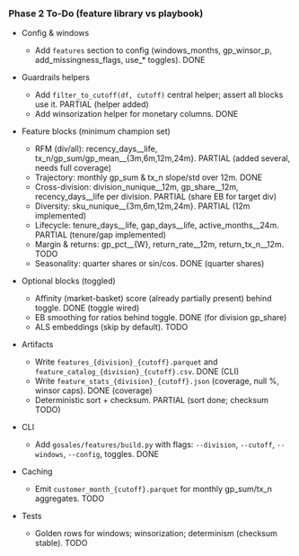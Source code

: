 ### Phase 2 To-Do (feature library vs playbook)

- Config & windows
  - Add `features` section to config (windows_months, gp_winsor_p, add_missingness_flags, use_* toggles). DONE

- Guardrails helpers
  - Add `filter_to_cutoff(df, cutoff)` central helper; assert all blocks use it. PARTIAL (helper added)
  - Add winsorization helper for monetary columns. DONE

- Feature blocks (minimum champion set)
  - RFM (div/all): recency_days__life, tx_n/gp_sum/gp_mean__{3m,6m,12m,24m}. PARTIAL (added several, needs full coverage)
  - Trajectory: monthly gp_sum & tx_n slope/std over 12m. DONE
  - Cross-division: division_nunique__12m, gp_share__12m, recency_days__life per division. PARTIAL (share EB for target div)
  - Diversity: sku_nunique__{3m,6m,12m,24m}. PARTIAL (12m implemented)
  - Lifecycle: tenure_days__life, gap_days__life, active_months__24m. PARTIAL (tenure/gap implemented)
  - Margin & returns: gp_pct__{W}, return_rate__12m, return_tx_n__12m. TODO
  - Seasonality: quarter shares or sin/cos. DONE (quarter shares)

- Optional blocks (toggled)
  - Affinity (market-basket) score (already partially present) behind toggle. DONE (toggle wired)
  - EB smoothing for ratios behind toggle. DONE (for division gp_share)
  - ALS embeddings (skip by default). TODO

- Artifacts
  - Write `features_{division}_{cutoff}.parquet` and `feature_catalog_{division}_{cutoff}.csv`. DONE (CLI)
  - Write `feature_stats_{division}_{cutoff}.json` (coverage, null %, winsor caps). DONE (coverage)
  - Deterministic sort + checksum. PARTIAL (sort done; checksum TODO)

- CLI
  - Add `gosales/features/build.py` with flags: `--division`, `--cutoff`, `--windows`, `--config`, toggles. DONE

- Caching
  - Emit `customer_month_{cutoff}.parquet` for monthly gp_sum/tx_n aggregates. TODO

- Tests
  - Golden rows for windows; winsorization; determinism (checksum stable). TODO


